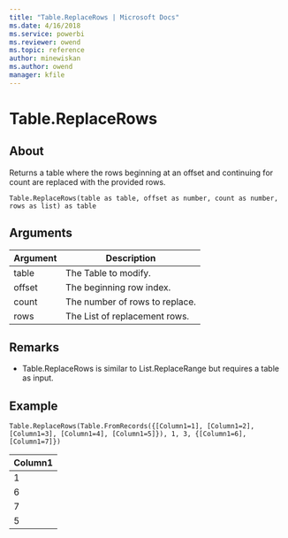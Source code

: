 ```yaml
---
title: "Table.ReplaceRows | Microsoft Docs"
ms.date: 4/16/2018
ms.service: powerbi
ms.reviewer: owend
ms.topic: reference
author: minewiskan
ms.author: owend
manager: kfile
---
```

# Table.ReplaceRows

  
## About  
Returns a table where the rows beginning at an offset and continuing for count are replaced with the provided rows.  
  
```  
Table.ReplaceRows(table as table, offset as number, count as number, rows as list) as table  
```  
  
## Arguments  
  
|Argument|Description|  
|------------|---------------|  
|table|The Table to modify.|  
|offset|The beginning row index.|  
|count|The number of rows to replace.|  
|rows|The List of replacement rows.|  
  
## <a name="__toc360789522"></a>Remarks  
  
-   Table.ReplaceRows is similar to List.ReplaceRange but requires a table as input.  
  
## Example  
  
```  
Table.ReplaceRows(Table.FromRecords({[Column1=1], [Column1=2], [Column1=3], [Column1=4], [Column1=5]}), 1, 3, {[Column1=6], [Column1=7]})  
```  
  
|Column1|  
|-----------|  
|1|  
|6|  
|7|  
|5|  
  
